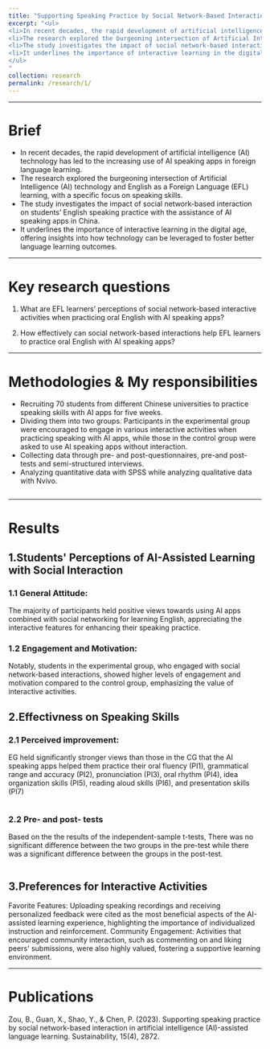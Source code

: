 ```yaml
---
title: "Supporting Speaking Practice by Social Network-Based Interaction in Artificial Intelligence (AI)-Assisted Language Learning"
excerpt: "<ul>
<li>In recent decades, the rapid development of artificial intelligence (AI) technology has led to the increasing use of AI speaking apps in foreign language learning.</li>
<li>The research explored the burgeoning intersection of Artificial Intelligence (AI) technology and English as a Foreign Language (EFL) learning, with a specific focus on speaking skills.</li>
<li>The study investigates the impact of social network-based interaction on students’ English speaking practice with the assistance of AI speaking apps in China. </li>
<li>It underlines the importance of interactive learning in the digital age, offering insights into how technology can be leveraged to foster better language learning outcomes.</li>
</ul>
"
collection: research
permalink: /research/1/
---
```


***

Brief
======
-   In recent decades, the rapid development of artificial intelligence (AI) technology has led to the increasing use of AI speaking apps in foreign language learning.
-   The research explored the burgeoning intersection of Artificial Intelligence (AI) technology and English as a Foreign Language (EFL) learning, with a specific focus on speaking skills. 
-   The study investigates the impact of social network-based interaction on students’ English speaking practice with the assistance of AI speaking apps in China. 
-   It underlines the importance of interactive learning in the digital age, offering insights into how technology can be leveraged to foster better language learning outcomes.

***

Key research questions
======
1. What are EFL learners’ perceptions of social network-based interactive activities when practicing oral English with AI speaking apps?

2. How effectively can social network-based interactions help EFL learners to practice oral English with AI speaking apps?

***

Methodologies & My responsibilities
======
-   Recruiting 70 students from different Chinese universities to practice speaking skills with AI apps for five weeks.
-   Dividing them into two groups. Participants in the experimental group were encouraged to engage in various interactive activities when practicing speaking with AI apps, while those in the control group were asked to use AI speaking apps without interaction. 
-   Collecting data through pre- and post-questionnaires, pre-and post-tests and semi-structured interviews.
-   Analyzing quantitative data with SPSS while analyzing qualitative data with Nvivo.
<div align="center">
    <img src="{{ post.link }}/images/01.jpg" alt="" />
</div>

***

Results
======

## 1.Students' Perceptions of AI-Assisted Learning with Social Interaction

###  1.1 General Attitude: 

The majority of participants held positive views towards using AI apps combined with social networking for learning English, appreciating the interactive features for enhancing their speaking practice.

###  1.2 Engagement and Motivation: 

Notably, students in the experimental group, who engaged with social network-based interactions, showed higher levels of engagement and motivation compared to the control group, emphasizing the value of interactive activities.

##  2.Effectivness on Speaking Skills

###  2.1 Perceived improvement:

EG held significantly stronger views than those in the CG that the AI speaking apps helped them practice their oral fluency (PI1), grammatical range and accuracy (PI2), pronunciation (PI3), oral rhythm (PI4), idea organization skills (PI5), reading aloud skills (PI6), and presentation skills (PI7) 
<div align="center">
    <img src="{{ post.link }}/images/01-1.jpg" alt="" />
</div>

###  2.2 Pre- and post- tests
Based on the the results of the independent-sample t-tests, 
There was no significant difference between the two groups in the pre-test while there was a significant difference between the groups in the post-test.
<div align="center">
    <img src="{{ post.link }}/images/01-2.jpg" alt="" />
</div>

##  3.Preferences for Interactive Activities

Favorite Features: Uploading speaking recordings and receiving personalized feedback were cited as the most beneficial aspects of the AI-assisted learning experience, highlighting the importance of individualized instruction and reinforcement.
Community Engagement: Activities that encouraged community interaction, such as commenting on and liking peers' submissions, were also highly valued, fostering a supportive learning environment.

***

Publications
======
Zou, B., Guan, X., Shao, Y., & Chen, P. (2023). Supporting speaking practice by social network-based interaction in artificial intelligence (AI)-assisted language learning. Sustainability, 15(4), 2872.